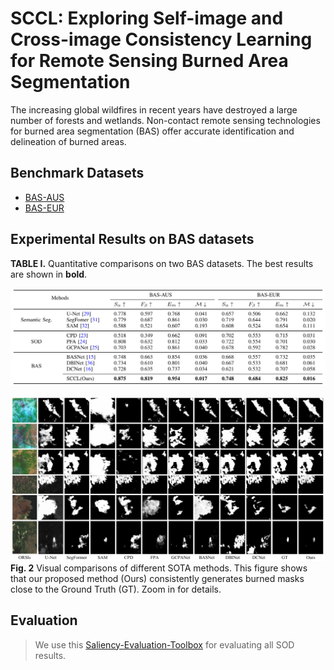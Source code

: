 # SCCL: Exploring Self-image and Cross-image Consistency Learning for Remote Sensing Burned Area Segmentation
The increasing global wildfires in recent years have destroyed a large number of forests and wetlands. Non-contact remote sensing technologies for burned area segmentation (BAS) offer accurate identification and delineation of burned areas.

## Benchmark Datasets

- [BAS-AUS](https://pan.baidu.com/s/1W_sJp-El8KU2Fzogqs98fA) 
- [BAS-EUR](https://pan.baidu.com/s/1W_sJp-El8KU2Fzogqs98fA) 

## Experimental Results on BAS datasets

**TABLE I.** Quantitative comparisons on two BAS datasets. The best results are shown in **bold**.

![image](./figs/sota.png)  



![image](./figs/res.png)
**Fig. 2** Visual comparisons of different SOTA methods.
		This figure shows that our proposed method (Ours) consistently generates burned masks close to the Ground Truth (GT).
		Zoom in for details.

## Evaluation
> We use this [Saliency-Evaluation-Toolbox](https://github.com/jiwei0921/Saliency-Evaluation-Toolbox) for evaluating all SOD results.
